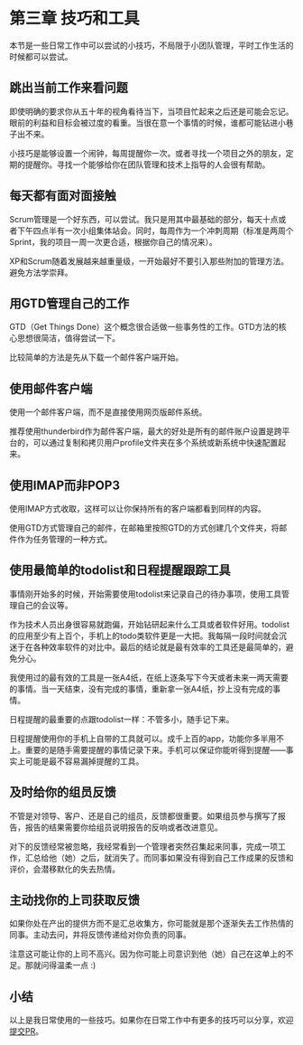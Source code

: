 # 第三章 技巧和工具

本节是一些日常工作中可以尝试的小技巧，不局限于小团队管理，平时工作生活的时候都可以尝试。

## 跳出当前工作来看问题

即使明确的要求你从五十年的视角看待当下，当项目忙起来之后还是可能会忘记。眼前的利益和目标会被过度的看重。当很在意一个事情的时候，谁都可能钻进小巷子出不来。

小技巧是能够设置一个闹钟，每周提醒你一次。或者寻找一个项目之外的朋友，定期的提醒你。寻找一个能够给你在团队管理和技术上指导的人会很有帮助。

## 每天都有面对面接触

Scrum管理是一个好东西，可以尝试。我只是用其中最基础的部分，每天十点或者下午四点半有一次小组集体站会。同时，每周作为一个冲刺周期（标准是两周个Sprint，我的项目一周一次更合适，根据你自己的情况来）。

XP和Scrum随着发展越来越重量级，一开始最好不要引入那些附加的管理方法。避免方法学崇拜。

## 用GTD管理自己的工作

GTD（Get Things Done）这个概念很合适做一些事务性的工作。GTD方法的核心思想很简洁，值得尝试一下。

比较简单的方法是先从下载一个邮件客户端开始。

## 使用邮件客户端

使用一个邮件客户端，而不是直接使用网页版邮件系统。

推荐使用thunderbird作为邮件客户端，最大的好处是所有的邮件账户设置是跨平台的，可以通过复制和拷贝用户profile文件夹在多个系统或新系统中快速配置起来。

## 使用IMAP而非POP3

使用IMAP方式收取，这样可以让你保持所有的客户端都看到同样的内容。

使用GTD方式管理自己的邮件，在邮箱里按照GTD的方式创建几个文件夹，将邮件作为任务管理的一种方式。

## 使用最简单的todolist和日程提醒跟踪工具

事情刚开始多的时候，开始需要使用todolist来记录自己的待办事项，使用工具管理自己的会议等。

作为技术人员出身很容易就跑偏，开始钻研起来什么工具或者软件好用。todolist的应用至少有上百个，手机上的todo类软件更是一大把。我每隔一段时间就会沉迷于在各种效率软件的对比中。最后的结论就是最有效率的工具还是最简单的，避免分心。

我使用过的最有效的工具是一张A4纸，在纸上逐条写下今天或者未来一两天需要的事情。当一天结束，没有完成的事情，重新拿一张A4纸，抄上没有完成的事情。

日程提醒的最重要的点跟todolist一样：不管多小，随手记下来。

日程提醒使用你的手机上自带的工具就可以。成千上百的app，功能你多半用不上。重要的是随手需要提醒的事情记录下来。手机可以保证你能听得到提醒——事实上可能是最不容易漏掉提醒的工具。

## 及时给你的组员反馈

不管是对领导、客户、还是自己的组员，反馈都很重要。如果组员参与撰写了报告，报告的结果需要你给组员说明报告的反响或者改进意见。

对下的反馈经常被忽略，我经常看到一个管理者突然召集起来同事，完成一项工作，汇总给他（她）之后，就消失了。而同事如果没有得到自己工作成果的反馈和评价，会潜移默化的失去热情。

## 主动找你的上司获取反馈

如果你处在产出的提供方而不是汇总收集方，你可能就是那个逐渐失去工作热情的同事。主动去问，并将反馈传递给对你负责的同事。

注意这可能让你的上司不高兴。因为你可能上司意识到他（她）自己在这单上的不足。那就问得温柔一点 :)

## 小结

以上是我日常使用的一些技巧。如果你在日常工作中有更多的技巧可以分享，欢迎[提交PR](https://github.com/lazyparser/minimalist-team-leader)。
